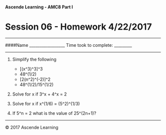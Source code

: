#### Ascende Learning - AMC8 Part I
# Session 06 - Homework 4/22/2017
- - - 

####Name __________________    Time took to complete: _________
- - - 

1. Simplify the following
   * [(x^3)^3]^3
   * 48^(1/2)
   * [2(n^2)^(-2)]^2
   * 48^(1/2)/15^(1/2)

2. Solve for x if 3^x + 4^x = 2

3. Solve for x if x^(1/6) = (5^2)^(1/3)

4. If 5^n = 2 what is the value of 25^(2n+1)?



- - - 
<div class="footer">
    &copy; 2017 Ascende Learning
</div>
